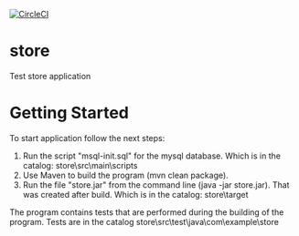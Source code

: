 [![CircleCI](https://circleci.com/gh/KalyniukV/store.svg?style=svg)](https://circleci.com/gh/KalyniukV/store)

# store
Test store application

# Getting Started

To start application follow the next steps:
1. Run the script "msql-init.sql" for the mysql database. Which is in the catalog: store\src\main\scripts
1. Use Maven to build the program (mvn clean package).
1. Run the file "store.jar"  from the command line (java -jar store.jar). That was created after build. Which is in the catalog: store\target

The program contains tests that are performed during the building of the program. Tests are in the catalog store\src\test\java\com\example\store




